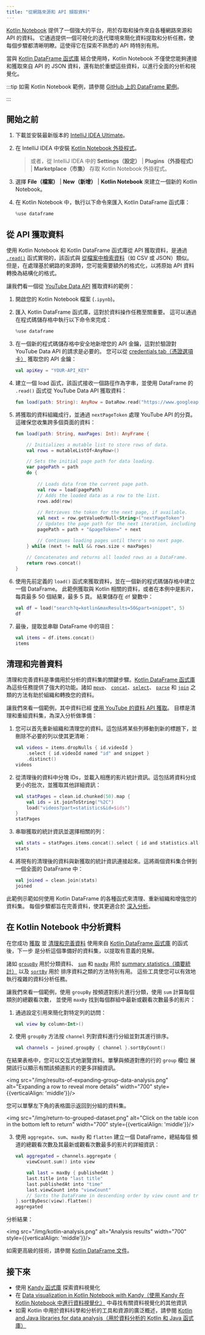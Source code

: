 ```yaml
---
title: "從網路來源和 API 擷取資料"
---
```

[Kotlin Notebook](kotlin-notebook-overview) 提供了一個強大的平台，用於存取和操作來自各種網路來源和 API 的資料。
它通過提供一個可視化的迭代環境來簡化資料提取和分析任務，使每個步驟都清晰明瞭。這使得它在探索不熟悉的 API 時特別有用。

當與 [Kotlin DataFrame 函式庫](https://kotlin.github.io/dataframe/gettingstarted.html) 結合使用時，Kotlin Notebook 不僅使您能夠連接和獲取來自 API 的 JSON 資料，還有助於重塑這些資料，以進行全面的分析和視覺化。

:::tip
如需 Kotlin Notebook 範例，請參閱 [GitHub 上的 DataFrame 範例](https://github.com/Kotlin/dataframe/blob/master/examples/notebooks/youtube/Youtube.ipynb)。

:::

## 開始之前

1. 下載並安裝最新版本的 [IntelliJ IDEA Ultimate](https://www.jetbrains.com/idea/download/?section=mac)。
2. 在 IntelliJ IDEA 中安裝 [Kotlin Notebook 外掛程式](https://plugins.jetbrains.com/plugin/16340-kotlin-notebook)。

   > 或者，從 IntelliJ IDEA 中的 **Settings（設定）** | **Plugins（外掛程式）** | **Marketplace（市集）** 存取 Kotlin Notebook 外掛程式。
   >
   

3. 選擇 **File（檔案）** | **New（新增）** | **Kotlin Notebook** 來建立一個新的 Kotlin Notebook。
4. 在 Kotlin Notebook 中，執行以下命令來匯入 Kotlin DataFrame 函式庫：

   ```kotlin
   %use dataframe
   ```

## 從 API 獲取資料

使用 Kotlin Notebook 和 Kotlin DataFrame 函式庫從 API 獲取資料，是通過 [`.read()`](https://kotlin.github.io/dataframe/read.html) 函式實現的，該函式與 [從檔案中檢索資料](data-analysis-work-with-data-sources#retrieve-data-from-a-file)（如 CSV 或 JSON）類似。
但是，在處理基於網路的來源時，您可能需要額外的格式化，以將原始 API 資料轉換為結構化的格式。

讓我們看一個從 [YouTube Data API](https://console.cloud.google.com/apis/library/youtube.googleapis.com) 獲取資料的範例：

1. 開啟您的 Kotlin Notebook 檔案 (`.ipynb`)。

2. 匯入 Kotlin DataFrame 函式庫，這對於資料操作任務至關重要。
這可以通過在程式碼儲存格中執行以下命令來完成：

   ```kotlin
   %use dataframe
   ```

3. 在一個新的程式碼儲存格中安全地新增您的 API 金鑰，這對於驗證對 YouTube Data API 的請求是必要的。
您可以從 [credentials tab（憑證選項卡）](https://console.cloud.google.com/apis/credentials) 獲取您的 API 金鑰：

   ```kotlin
   val apiKey = "YOUR-API_KEY"
   ```

4. 建立一個 load 函式，該函式接收一個路徑作為字串，並使用 DataFrame 的 `.read()` 函式從 YouTube Data API 獲取資料：

   ```kotlin
   fun load(path: String): AnyRow = DataRow.read("https://www.googleapis.com/youtube/v3/$path&key=$apiKey")
   ```

5. 將獲取的資料組織成行，並通過 `nextPageToken` 處理 YouTube API 的分頁。
這確保您收集跨多個頁面的資料：

   ```kotlin
   fun load(path: String, maxPages: Int): AnyFrame {
   
       // Initializes a mutable list to store rows of data.
       val rows = mutableListOf<AnyRow>()
   
       // Sets the initial page path for data loading.
       var pagePath = path
       do {
           
           // Loads data from the current page path.
           val row = load(pagePath)
           // Adds the loaded data as a row to the list.
           rows.add(row)
          
           // Retrieves the token for the next page, if available.
           val next = row.getValueOrNull<String>("nextPageToken")
           // Updates the page path for the next iteration, including the new token.
           pagePath = path + "&pageToken=" + next
   
           // Continues loading pages until there's no next page.
       } while (next != null && rows.size < maxPages) 
       
       // Concatenates and returns all loaded rows as a DataFrame.
       return rows.concat() 
   }
   ```

6. 使用先前定義的 `load()` 函式來獲取資料，並在一個新的程式碼儲存格中建立一個 DataFrame。
此範例獲取與 Kotlin 相關的資料，或者在本例中是影片，每頁最多 50 個結果，最多 5 頁。
結果儲存在 `df` 變數中：

   ```kotlin
   val df = load("search?q=kotlin&maxResults=50&part=snippet", 5)
   df
   ```

7. 最後，提取並串聯 DataFrame 中的項目：

   ```kotlin
   val items = df.items.concat()
   items
   ```

## 清理和完善資料

清理和完善資料是準備用於分析的資料集的關鍵步驟。[Kotlin DataFrame 函式庫](https://kotlin.github.io/dataframe/gettingstarted.html) 
為這些任務提供了強大的功能。諸如 [`move`](https://kotlin.github.io/dataframe/move.html)、
[`concat`](https://kotlin.github.io/dataframe/concatdf.html)、[`select`](https://kotlin.github.io/dataframe/select.html)、
[`parse`](https://kotlin.github.io/dataframe/parse.html) 和 [`join`](https://kotlin.github.io/dataframe/join.html) 
之類的方法有助於組織和轉換您的資料。

讓我們來看一個範例，其中資料已經 [使用 YouTube 的資料 API 獲取](#fetch-data-from-an-api)。
目標是清理和重組資料集，為深入分析做準備：

1. 您可以首先重新組織和清理您的資料。這包括將某些列移動到新的標題下，並刪除不必要的列以使其更清晰：

   ```kotlin
   val videos = items.dropNulls { id.videoId }
       .select { id.videoId named "id" and snippet }
       .distinct()
   videos
   ```

2. 從清理後的資料中分塊 IDs，並載入相應的影片統計資訊。這包括將資料分成更小的批次，並獲取其他詳細資訊：

   ```kotlin
   val statPages = clean.id.chunked(50).map {
       val ids = it.joinToString("%2C")
       load("videos?part=statistics&id=$ids")
   }
   statPages
   ```

3. 串聯獲取的統計資訊並選擇相關的列：

   ```kotlin
   val stats = statPages.items.concat().select { id and statistics.all() }.parse()
   stats
   ```

4. 將現有的清理後的資料與新獲取的統計資訊連接起來。這將兩個資料集合併到一個全面的 DataFrame 中：

   ```kotlin
   val joined = clean.join(stats)
   joined
   ```

此範例示範如何使用 Kotlin DataFrame 的各種函式來清理、重新組織和增強您的資料集。
每個步驟都旨在完善資料，使其更適合於 [深入分析](#analyze-data-in-kotlin-notebook)。

## 在 Kotlin Notebook 中分析資料

在您成功 [獲取](#fetch-data-from-an-api) 並 [清理和完善資料](#clean-and-refine-data) 
使用來自 [Kotlin DataFrame 函式庫](https://kotlin.github.io/dataframe/gettingstarted.html) 的函式後，下一步
是分析這個準備好的資料集，以提取有意義的見解。

諸如 [`groupBy`](https://kotlin.github.io/dataframe/groupby.html) 用於分類資料、
[`sum`](https://kotlin.github.io/dataframe/sum.html) 和 [`maxBy`](https://kotlin.github.io/dataframe/maxby.html) 用於
[summary statistics（摘要統計）](https://kotlin.github.io/dataframe/summarystatistics.html) 以及 [`sortBy`](https://kotlin.github.io/dataframe/sortby.html) 用於
排序資料之類的方法特別有用。
這些工具使您可以有效地執行複雜的資料分析任務。

讓我們來看一個範例，使用 `groupBy` 按頻道對影片進行分類，使用 `sum` 計算每個類別的總觀看次數，
並使用 `maxBy` 找到每個群組中最新或觀看次數最多的影片：

1. 通過設定引用來簡化對特定列的訪問：

   ```kotlin
   val view by column<Int>()
   ```

2. 使用 `groupBy` 方法按 `channel` 列對資料進行分組並對其進行排序。

   ```kotlin
   val channels = joined.groupBy { channel }.sortByCount()
   ```

在結果表格中，您可以交互式地瀏覽資料。單擊與頻道對應的行的 `group` 欄位
展開該行以顯示有關該頻道影片的更多詳細資訊。

<img src="/img/results-of-expanding-group-data-analysis.png" alt="Expanding a row to reveal more details" width="700" style={{verticalAlign: 'middle'}}/>

您可以單擊左下角的表格圖示返回到分組的資料集。

<img src="/img/return-to-grouped-dataset.png" alt="Click on the table icon in the bottom left to return" width="700" style={{verticalAlign: 'middle'}}/>

3. 使用 `aggregate`、`sum`、`maxBy` 和 `flatten` 建立一個 DataFrame，總結每個
頻道的總觀看次數及其最新或觀看次數最多的影片的詳細資訊：

   ```kotlin
   val aggregated = channels.aggregate {
       viewCount.sum() into view
   
       val last = maxBy { publishedAt }
       last.title into "last title"
       last.publishedAt into "time"
       last.viewCount into "viewCount"
       // Sorts the DataFrame in descending order by view count and transform it into a flat structure.
   }.sortByDesc(view).flatten()
   aggregated
   ```

分析結果：

<img src="/img/kotlin-analysis.png" alt="Analysis results" width="700" style={{verticalAlign: 'middle'}}/>

如需更高級的技術，請參閱 [Kotlin DataFrame 文件](https://kotlin.github.io/dataframe/gettingstarted.html)。

## 接下來

* 使用 [Kandy 函式庫](https://kotlin.github.io/kandy/examples.html) 探索資料視覺化
* 在 [Data visualization in Kotlin Notebook with Kandy（使用 Kandy 在 Kotlin Notebook 中進行資料視覺化）](data-analysis-visualization) 中尋找有關資料視覺化的其他資訊
* 如需 Kotlin 中用於資料科學和分析的工具和資源的廣泛概述，請參閱 [Kotlin and Java libraries for data analysis（用於資料分析的 Kotlin 和 Java 函式庫）](data-analysis-libraries)